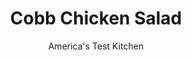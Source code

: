 ---
layout: ../../layouts/MarkdownPostLayout.astro
title: Cobb Chicken Salad
author: America's Test Kitchen
pubDate: 2023-03-15
description: "Back off the mayo and bump up the seasonings for chicken salads with a creative spin."
image_url: https://res.cloudinary.com/hksqkdlah/image/upload/ar_1:1,c_fill,dpr_2.0,f_auto,fl_lossy.progressive.strip_profile,g_faces:auto,q_auto:low,w_344/5982_sfs-jj07-opn-4c-chickencobsalad-3
tags: ["Main Courses","Chicken","Salads"]
calories: 3375
protein: 49
carbohydrates: 3
fats: 
fiber: 2
ingredients: ["1/2 cup, mayonnaise","1/2 cup, crumbled blue cheese","2 tablespoons, sour cream","2 tablespoons, lemon juice","2 , hard-boiled eggs, chopped fine","1 , avocado, pitted, peeled, and diced","5 cups, cooked boneless, skinless chicken breast","4 slices, bacon, cooked and crumbled"]
serves: 6
time: "15 minutes"
instructions: ["Mix mayonnaise, cheese, sour cream, and lemon juice in large bowl until combined. Add eggs, avocado, and chicken, then toss gently until coated. Season with salt and pepper. Sprinkle with crumbled bacon. Serve or cover and refrigerate for up to 2 days."]
nutrition: ["886 mg Potassium","517 mg Phosphorus","85 mg Calcium","1 mg Iron","69 mg Magnesium","473 mg Sodium","2 mg Zinc","37 g Fat","19 mg Niacin (B3)","13 g Monounsaturated","11 g Polyunsaturated","5 mg Vitamin C","218 mg Cholesterol","9 g Saturated","2 g Fiber","55 µg Folate (food)","7 µg Vitamin K","194 g Water","3 g Carbs","55 µg Folate equivalent (total)","49 g Protein","2 mg Vitamin E","1 mg Vitamin B6","66 µg Vitamin A","562 kcal Energy","3375 calories"]
notes: "Serve on toasted white bread or a baguette. If making salad in advance, refrigerate bacon separately."
---